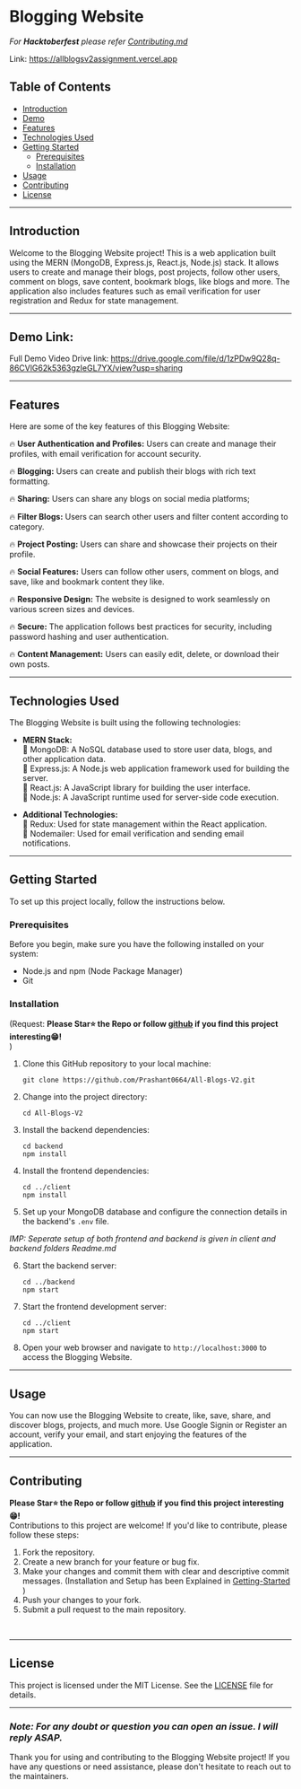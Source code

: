 # Blogging Website
*For **Hacktoberfest** please refer [Contributing.md](https://github.com/Prashant0664/Blog-website/blob/master/CONTRIBUTING.md)* <br/>

Link: https://allblogsv2assignment.vercel.app

## Table of Contents
- [Introduction](#introduction)
- [Demo](#demo)
- [Features](#features)
- [Technologies Used](#technologies-used)
- [Getting Started](#getting-started)
  - [Prerequisites](#prerequisites)
  - [Installation](#installation)
- [Usage](#usage)
- [Contributing](#contributing)
- [License](#license)

---

## Introduction
Welcome to the Blogging Website project! This is a web application built using the MERN (MongoDB, Express.js, React.js, Node.js) stack. It allows users to create and manage their blogs, post projects, follow other users, comment on blogs, save content, bookmark blogs, like blogs and more. The application also includes features such as email verification for user registration and Redux for state management.

---
## Demo Link: 

Full Demo Video Drive link: https://drive.google.com/file/d/1zPDw9Q28q-86CVlG62k5363gzIeGL7YX/view?usp=sharing

---


## Features
Here are some of the key features of this Blogging Website:

🔥 **User Authentication and Profiles:** Users can create and manage their profiles, with email verification for account security.

🔥 **Blogging:** Users can create and publish their blogs with rich text formatting.

🔥 **Sharing:** Users can share any blogs on social media platforms;

🔥 **Filter Blogs:** Users can search other users and filter content according to category.

🔥 **Project Posting:** Users can share and showcase their projects on their profile.

🔥 **Social Features:** Users can follow other users, comment on blogs, and save, like and bookmark content they like.

🔥 **Responsive Design:** The website is designed to work seamlessly on various screen sizes and devices.

🔥 **Secure:** The application follows best practices for security, including password hashing and user authentication.

🔥 **Content Management:** Users can easily edit, delete, or download their own posts.

---

## Technologies Used
The Blogging Website is built using the following technologies:

- **MERN Stack:**
  <br/>
  💫 MongoDB: A NoSQL database used to store user data, blogs, and other application data. <br/>
  💫 Express.js: A Node.js web application framework used for building the server.<br/>
  💫 React.js: A JavaScript library for building the user interface.<br/>
  💫 Node.js: A JavaScript runtime used for server-side code execution.<br/>

- **Additional Technologies:**<br/>
  💫 Redux: Used for state management within the React application.<br/>
  💫 Nodemailer: Used for email verification and sending email notifications.<br/>

---

## Getting Started
To set up this project locally, follow the instructions below.

### Prerequisites
Before you begin, make sure you have the following installed on your system:
- Node.js and npm (Node Package Manager)
- Git

### Installation
(Request: **Please Star⭐️ the Repo or follow [github](https://github.com/Prashant0664/) if you find this project interesting😁!** <br/>)
1. Clone this GitHub repository to your local machine:
   ```
   git clone https://github.com/Prashant0664/All-Blogs-V2.git
   ```

2. Change into the project directory:
   ```
   cd All-Blogs-V2
   ```

3. Install the backend dependencies:
   ```
   cd backend
   npm install
   ```

4. Install the frontend dependencies:
   ```
   cd ../client
   npm install
   ```

5. Set up your MongoDB database and configure the connection details in the backend's `.env` file.

_IMP: Seperate setup of both frontend and backend is given in *client* and *backend* folders *Readme.md*_

6. Start the backend server:
   ```
   cd ../backend
   npm start
   ```

7. Start the frontend development server:
   ```
   cd ../client
   npm start
   ```

8. Open your web browser and navigate to `http://localhost:3000` to access the Blogging Website.

---

## Usage
You can now use the Blogging Website to create, like, save, share, and discover blogs, projects, and much more. Use Google Signin or Register an account, verify your email, and start enjoying the features of the application.

---

## Contributing
**Please Star⭐️ the Repo or follow [github](https://github.com/Prashant0664/) if you find this project interesting😁!** <br/>
Contributions to this project are welcome! If you'd like to contribute, please follow these steps:
1. Fork the repository.
2. Create a new branch for your feature or bug fix.
3. Make your changes and commit them with clear and descriptive commit messages. (Installation and Setup has been Explained in [Getting-Started](#getting-started) )
4. Push your changes to your fork.
5. Submit a pull request to the main repository.
<br/>

---

## License
This project is licensed under the MIT License. See the [LICENSE](LICENSE) file for details.

---

### *Note: For any doubt or question you can open an issue. I will reply ASAP.*

Thank you for using and contributing to the Blogging Website project! If you have any questions or need assistance, please don't hesitate to reach out to the maintainers.
